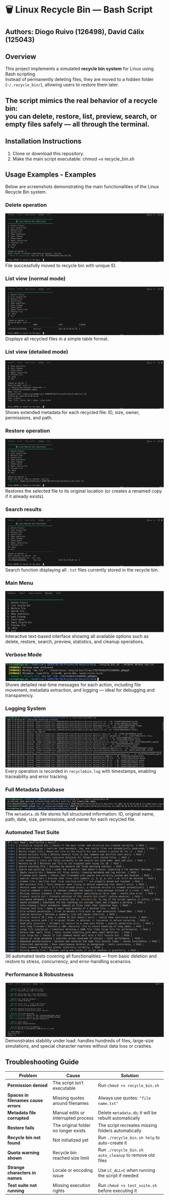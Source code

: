 # 🗑️ Linux Recycle Bin — Bash Script

**Authors:** Diogo Ruivo (126498), David Cálix (125043)
---

## Overview

This project implements a simulated **recycle bin system** for Linux using Bash scripting.  
Instead of permanently deleting files, they are moved to a hidden folder (`~/.recycle_bin/`), allowing users to restore them later.

The script mimics the real behavior of a recycle bin:  
you can delete, restore, list, preview, search, or empty files safely — all through the terminal.
---

## Installation Instructions

1. Clone or download this repository.
2. Make the main script executable:
   chmod +x recycle_bin.sh

## Usage Examples - Examples 
Below are screenshots demonstrating the main functionalities of the Linux Recycle Bin system.

### Delete operation
![Delete example](screenshots/screenhot1(delete_file).png)
File successfully moved to recycle bin with unique ID.

### List view (normal mode)
![List example](screenshots/screenshot_listview_normalmode.png)
Displays all recycled files in a simple table format.

### List view (detailed mode)
![Detailed list example](screenshots/screenshot_listview_detailedmode.png)
Shows extended metadata for each recycled file: ID, size, owner, permissions, and path.

### Restore operation
![Restore example](screenshots/screenshot_restore.png)
Restores the selected file to its original location (or creates a renamed copy if it already exists).

### Search results
![Search example](screenshots/screenshot_search.png)
Search function displaying all `.txt` files currently stored in the recycle bin.

### Main Menu
![Main menu example](screenshots/screenshot_mainmenu.png)
Interactive text-based interface showing all available options such as delete, restore, search, preview, statistics, and cleanup operations.

### Verbose Mode
![Verbose mode example](screenshots/screenshot_verbose.png)
Shows detailed real-time messages for each action, including file movement, metadata extraction, and logging — ideal for debugging and transparency.

### Logging System
![Logging system example](screenshots/screenshot_logging.png)
Every operation is recorded in `recyclebin.log` with timestamps, enabling traceability and error tracking.

### Full Metadata Database
![Metadata database example](screenshots/screenshot_metadata.png)
The `metadata.db` file stores full structured information: ID, original name, path, date, size, permissions, and owner for each recycled file.

### Automated Test Suite
![Automated tests example](screenshots/screenshot_tests.png)
36 automated tests covering all functionalities — from basic deletion and restore to stress, concurrency, and error-handling scenarios.

### Performance & Robustness
![Performance example](screenshots/screenshot_performance.png)
Demonstrates stability under load: handles hundreds of files, large-size simulations, and special character names without data loss or crashes.



## Troubleshooting Guide

| Problem | Cause | Solution |
|----------|--------|-----------|
| **Permission denied** | The script isn’t executable | Run `chmod +x recycle_bin.sh` |
| **Spaces in filenames cause errors** | Missing quotes around filenames | Always use quotes: `"file name.txt"` |
| **Metadata file corrupted** | Manual edits or interrupted process | Delete `metadata.db`; it will be rebuilt automatically |
| **Restore fails** | The original folder no longer exists | The script recreates missing folders automatically |
| **Recycle bin not found** | Not initialized yet | Run `./recycle_bin.sh help` to auto-create it |
| **Quota warning shown** | Recycle bin reached size limit | Run `./recycle_bin.sh auto_cleanup` to remove old files |
| **Strange characters in names** | Locale or encoding issue | Use `LC_ALL=C` when running the script if needed |
| **Test suite not running** | Missing execution rights | Run `chmod +x test_suite.sh` before executing it |